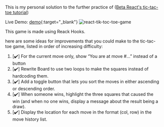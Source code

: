 This is my personal solution to the further practice of ([Beta React's tic-tac-toe tutorial](https://beta.reactjs.org/learn/tutorial-tic-tac-toe))

Live Demo: [demo](https://no2ehi.github.io/react-tik-tac-toe-difficulty/){:target="_blank"}
![react-tik-toc-toe-game](https://user-images.githubusercontent.com/35344951/213921987-097275ec-431d-4c6f-927a-2ba03cb9a908.gif)

This game is made using Reack Hooks.

here are some ideas for improvements that you could make to the tic-tac-toe game, listed in order of increasing difficulty:
1. [✔️] For the current move only, show “You are at move #…” instead of a button
2. [✔️] Rewrite Board to use two loops to make the squares instead of hardcoding them.
3. [✔️] Add a toggle button that lets you sort the moves in either ascending or descending order.
4. [✔️] When someone wins, highlight the three squares that caused the win (and when no one wins, display a message about the result being a draw).
5. [✔️] Display the location for each move in the format (col, row) in the move history list.

